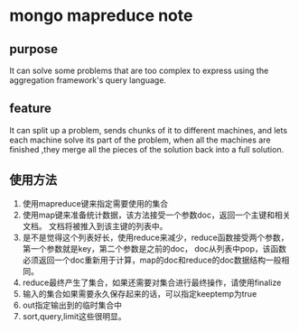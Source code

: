# mongo mapreduce note

## purpose

It can solve some problems that are too complex to express using the aggregation framework's query language.

## feature
It can split up a problem, sends chunks of it to different machines, and lets each machine solve its part of the problem, when all the machines are finished ,they merge all the pieces of the solution back into a full solution.

## 使用方法
1. 使用mapreduce键来指定需要使用的集合
2. 使用map键来准备统计数据，该方法接受一个参数doc，返回一个主键和相关文档。
   文档将被推入到该主键的列表中。
3. 是不是觉得这个列表好长，使用reduce来减少，reduce函数接受两个参数，第一个参数就是key，第二个参数是之前的doc，
   doc从列表中pop，该函数必须返回一个doc重新用于计算，map的doc和reduce的doc数据结构一般相同。
4. reduce最终产生了集合，如果还需要对集合进行最终操作，请使用finalize
5. 输入的集合如果需要永久保存起来的话，可以指定keeptemp为true
6. out指定输出到的临时集合中
7. sort,query,limit这些很明显。
